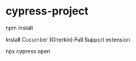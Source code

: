 # cypress-project

npm install

Install Cucumber (Gherkin) Full Support extension

npx cypress open
